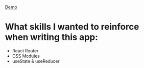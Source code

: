 <a href="https://zokehh.github.io/planets-fact/" >Demo</a>

<h1>What skills I wanted to reinforce when writing this app:</h1>
<ul>
  <li>React Router</li>
  <li>CSS Modules</li>
  <li>useState & useReducer</li>
</ul>
